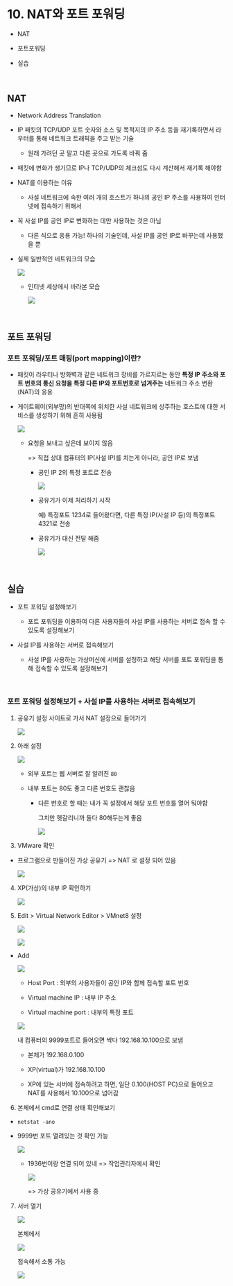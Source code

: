 # 10. NAT와 포트 포워딩

* NAT

* 포트포워딩

* 실습

<br/>

## NAT

* Network Address Translation

* IP 패킷의 TCP/UDP 포트 숫자와 소스 및 목적지의 IP 주소 등을 재기록하면서 라우터를 통해 네트워크 트래픽을 주고 받는 기술
  
  * 원래 가려던 곳 말고 다른 곳으로 가도록 바꿔 줌

* 패킷에 변화가 생기므로 IP나 TCP/UDP의 체크섬도 다시 계산해서 재기록 해야함

* NAT를 이용하는 이유
  
  * 사설 네트워크에 속한 여러 개의 호스트가 하나의 공인 IP 주소를 사용하여 인터넷에 접속하기 위해서

* 꼭 사설 IP를 공인 IP로 변화하는 데만 사용하는 것은 아님
  
  * 다른 식으로 응용 가능! 하나의 기술인데, 사설 IP를 공인 IP로 바꾸는데 사용했을 뿐

* 실제 일반적인 네트워크의 모습
  
  ![](10장-NAT와-포트-포워딩.assets/2022-07-30-19-50-45-image.png)
  
  * 인터넷 세상에서 바라본 모습
    
    ![](10장-NAT와-포트-포워딩.assets/2022-07-30-19-52-00-image.png)

<br/>

## 포트 포워딩

### 포트 포워딩/포트 매핑(port mapping)이란?

* 패킷이 라우터나 방화벽과 같은 네트워크 장비를 가르지르는 동안 **특정 IP 주소와 포트 번호의 통신 요청을 특정 다른 IP와 포트번호로 넘겨주는** 네트워크 주소 변환(NAT)의 응용

* 게이트웨이(외부망)의 반대쪽에 위치한 사설 네트워크에 상주하는 호스트에 대한 서비스를 생성하기 위해 흔히 사용됨
  
  ![](10장-NAT와-포트-포워딩.assets/2022-07-30-20-08-12-image.png)
  
  * 요청을 보내고 싶은데 보이지 않음
    
    => 직접 상대 컴퓨터의 IP(사설 IP)를 치는게 아니라, 공인 IP로 보냄
    
    * 공인 IP 2의 특정 포트로 전송
      
      ![](10장-NAT와-포트-포워딩.assets/2022-07-30-20-13-40-image.png)
    
    * 공유기가 이제 처리하기 시작
      
      예) 특정포트 1234로 들어왔다면, 다른 특정 IP(사설 IP 등)의 특정포트 4321로 전송
    
    * 공유기가 대신 전달 해줌
      
      ![](10장-NAT와-포트-포워딩.assets/2022-07-30-20-15-42-image.png)

<br/>

## 실습

* 포트 포워딩 설정해보기
  
  * 포트 포워딩을 이용하여 다른 사용자들이 사설 IP를 사용하는 서버로 접속 할 수 있도록 설정해보기

* 사설 IP를 사용하는 서버로 접속해보기
  
  * 사설 IP를 사용하는 가상머신에 서버를 설정하고 해당 서버를 포트 포워딩을 통해 접속할 수 있도록 설정해보기

<br/>

### 포트 포워딩 설정해보기 + 사설 IP를 사용하는 서버로 접속해보기

1. 공유기 설정 사이트로 가서 NAT 설정으로 들어가기
   
   ![](10장-NAT와-포트-포워딩.assets/2022-07-30-20-36-35-image.png)

2. 아래 설정
   
   ![](10장-NAT와-포트-포워딩.assets/2022-07-30-20-34-57-image.png)
   
   * 외부 포트는 웹 서버로 잘 알려진 `80`
   
   * 내부 포트는 80도 좋고 다른 번호도 괜찮음
     
     * 다른 번호로 할 때는 내가 꼭 설정에서 해당 포트 번호를 열어 둬야함
       
       그치만 헷갈리니까 둘다 80해두는게 좋음
       
       ![](10장-NAT와-포트-포워딩.assets/2022-07-30-20-36-17-image.png)

3. VMware 확인
* 프로그램으로 만들어진 가상 공유기 => NAT 로 설정 되어 있음
  
  ![](10장-NAT와-포트-포워딩.assets/2022-07-30-20-48-02-image.png)
4. XP(가상)의 내부 IP 확인하기

   ![](10장-NAT와-포트-포워딩.assets/2022-07-30-20-48-21-image.png)

5. Edit > Virtual Network Editor > VMnet8 설정

   ![](10장-NAT와-포트-포워딩.assets/2022-07-30-21-03-24-image.png)

   ![](10장-NAT와-포트-포워딩.assets/2022-07-30-21-03-36-image.png)

* Add
  
  ![](10장-NAT와-포트-포워딩.assets/2022-07-30-21-05-20-image.png)
  
  * Host Port : 외부의 사용자들이 공인 IP와 함께 접속할 포트 번호
  
  * Virtual machine IP : 내부 IP 주소
  
  * Virtual machine port : 내부의 특정 포트
  
  ![](10장-NAT와-포트-포워딩.assets/2022-07-30-21-16-55-image.png)
  
  내 컴퓨터의 9999포트로 들어오면 싹다 192.168.10.100으로 보냄
  
  * 본체가 192.168.0.100
  
  * XP(virtual)가 192.168.10.100
  
  * XP에 있는 서버에 접속하려고 하면, 일단 0.100(HOST PC)으로 들어오고 NAT를 사용해서 10.100으로 넘어감
6. 본체에서 cmd로 연결 상태 확인해보기
* `netstat -ano`

* 9999번 포트 열려있는 것 확인 가능
  
  ![](10장-NAT와-포트-포워딩.assets/2022-07-30-21-10-11-image.png)
  
  * 1936번이랑 연결 되어 있네 => 작업관리자에서 확인
    
    ![](10장-NAT와-포트-포워딩.assets/2022-07-30-21-10-26-image.png)
    
    => 가상 공유기에서 사용 중
7. 서버 열기
   
   ![](10장-NAT와-포트-포워딩.assets/2022-07-30-21-18-20-image.png)
   
   본체에서
   
   ![](10장-NAT와-포트-포워딩.assets/2022-07-30-21-18-47-image.png)
   
   접속해서 소통 가능
   
   ![](10장-NAT와-포트-포워딩.assets/2022-07-30-21-19-38-image.png)
